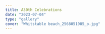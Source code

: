 ```yaml
---
title: A30th Celebrations
date: "2023-07-04"
type: "gallery"
cover: "Whitstable beach_2568051085_o.jpg"
---
```

